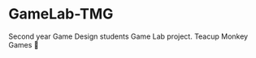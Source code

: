 # GameLab-TMG
Second year Game Design students Game Lab project. Teacup Monkey Games :speak_no_evil:
